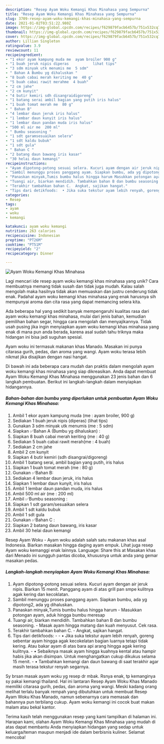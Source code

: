```yaml
---
description: "Resep Ayam Woku Kemangi Khas Minahasa yang Sempurna"
title: "Resep Ayam Woku Kemangi Khas Minahasa yang Sempurna"
slug: 3709-resep-ayam-woku-kemangi-khas-minahasa-yang-sempurna
date: 2021-01-02T03:51:22.980Z
image: https://img-global.cpcdn.com/recipes/f629879facb6457b/751x532cq70/ayam-woku-kemangi-khas-minahasa-foto-resep-utama.jpg
thumbnail: https://img-global.cpcdn.com/recipes/f629879facb6457b/751x532cq70/ayam-woku-kemangi-khas-minahasa-foto-resep-utama.jpg
cover: https://img-global.cpcdn.com/recipes/f629879facb6457b/751x532cq70/ayam-woku-kemangi-khas-minahasa-foto-resep-utama.jpg
author: Lillian Singleton
ratingvalue: 3.9
reviewcount: 11
recipeingredient:
- "1 ekor ayam kampung muda me  ayam broiler 900 g"
- "1 buah jeruk nipis diperas           lihat tips"
- "3 sdm minyak utk menumis me  5 sdm"
- " Bahan A Bumbu yg dihaluskan "
- "8 buah cabai merah keriting me  40 g"
- "5 buah cabai rawit merahme  4 buah"
- "2 cm jahe"
- "2 cm kunyit"
- "4 butir kemiri sdh disangraidigoreng"
- "1 batang serai ambil bagian yang putih iris halus"
- "1 buah tomat merah me  80 g"
- " Bahan B"
- "4 lembar daun jeruk iris halus"
- "1 lembar daun kunyit iris halus"
- "1 lembar daun pandan muda iris halus"
- "500 ml air me  200 ml"
- " Bumbu seasoning "
- "1 sdt garamsesuaikan selera"
- "1 sdt kaldu bubuk"
- "1 sdt gula"
- " Bahan C "
- "2 batang daun bawang iris kasar"
- "30 helai daun kemangi"
recipeinstructions:
- "Ayam dipotong-potong sesuai selera. Kucuri ayam dengan air jeruk nipis. Biarkan 15 menit. Panggang ayam di atas grill pan smpe kulitnya agak kering dan kecoklatan."
- "Sambil menunggu proses panggang ayam. Siapkan bumbu, ada yg dipotong2, ada yg dihaluskan."
- "Panaskan minyak,Tumis bumbu halus hingga harum Masukkan potongan ayam, aduk hingga bumbu meresap"
- "Tuangi air, biarkan mendidih. Tambahkan bahan B dan bumbu seasoning.  Masak ayam hingga matang dan kuah menyusut. Cek rasa."
- "Terakhir tambahkan bahan C.  Angkat, sajikan hangat."
- "Tips dari detikfoods:  • Jika suka tekstur ayam lebih renyah, goreng sebentar ayam hingga agak kecokelatan bagian luarnya tetapi tidak kering. Atau bakar ayam di atas bara api arang hingga agak kering kulitnya. • Sebaiknya masak ayam hingga kuahnya kental atau hampir habis jika akan disimpan. Untuk menghangatkan cukup dikukus selama 15 menit. • Tambahkan kemangi dan daun bawang di saat terakhir agar masih terasa tekstur renyah segarnya."
categories:
- Resep
tags:
- ayam
- woku
- kemangi

katakunci: ayam woku kemangi 
nutrition: 263 calories
recipecuisine: Indonesian
preptime: "PT26M"
cooktime: "PT51M"
recipeyield: "2"
recipecategory: Dinner

---
```



![Ayam Woku Kemangi Khas Minahasa](https://img-global.cpcdn.com/recipes/f629879facb6457b/751x532cq70/ayam-woku-kemangi-khas-minahasa-foto-resep-utama.jpg)

Lagi mencari ide resep ayam woku kemangi khas minahasa yang unik? Cara membuatnya memang tidak susah dan tidak juga mudah. Kalau salah mengolah maka hasilnya tidak akan memuaskan dan justru cenderung tidak enak. Padahal ayam woku kemangi khas minahasa yang enak harusnya sih mempunyai aroma dan cita rasa yang dapat memancing selera kita.

Ada beberapa hal yang sedikit banyak mempengaruhi kualitas rasa dari ayam woku kemangi khas minahasa, mulai dari jenis bahan, kemudian pemilihan bahan segar, hingga cara mengolah dan menyajikannya. Tidak usah pusing jika ingin menyiapkan ayam woku kemangi khas minahasa yang enak di mana pun anda berada, karena asal sudah tahu triknya maka hidangan ini bisa jadi suguhan spesial.

Ayam woku ini termasuk makanan khas Manado. Masakan ini punya citarasa gurih, pedas, dan aroma yang wangi. Ayam woku terasa lebih nikmat jika disajikan dengan nasi hangat.


Di bawah ini ada beberapa cara mudah dan praktis dalam mengolah ayam woku kemangi khas minahasa yang siap dikreasikan. Anda dapat membuat Ayam Woku Kemangi Khas Minahasa menggunakan 23 jenis bahan dan 6 langkah pembuatan. Berikut ini langkah-langkah dalam menyiapkan hidangannya.

<!--inarticleads1-->

##### Bahan-bahan dan bumbu yang diperlukan untuk pembuatan Ayam Woku Kemangi Khas Minahasa:

1. Ambil 1 ekor ayam kampung muda (me : ayam broiler, 900 g)
1. Sediakan 1 buah jeruk nipis (diperas)           (lihat tips)
1. Gunakan 3 sdm minyak utk menumis (me : 5 sdm)
1. Siapkan  ✅Bahan A (Bumbu yg dihaluskan) :
1. Siapkan 8 buah cabai merah keriting (me : 40 g)
1. Sediakan 5 buah cabai rawit merah(me : 4 buah)
1. Sediakan 2 cm jahe
1. Ambil 2 cm kunyit
1. Siapkan 4 butir kemiri (sdh disangrai/digoreng)
1. Ambil 1 batang serai, ambil bagian yang putih, iris halus
1. Siapkan 1 buah tomat merah (me : 80 g)
1. Gunakan  ✅Bahan B:
1. Sediakan 4 lembar daun jeruk, iris halus
1. Siapkan 1 lembar daun kunyit, iris halus
1. Ambil 1 lembar daun pandan muda, iris halus
1. Ambil 500 ml air (me : 200 ml)
1. Ambil  ✅Bumbu seasoning :
1. Siapkan 1 sdt garam/sesuaikan selera
1. Ambil 1 sdt kaldu bubuk
1. Ambil 1 sdt gula
1. Gunakan  ✅Bahan C :
1. Siapkan 2 batang daun bawang, iris kasar
1. Ambil 30 helai daun kemangi


Resep Ayam Woku - Ayam woku adalah salah satu makanan khas asal Indonesia. Biarkan masakan hingga daging ayam empuk. Lihat juga resep Ayam woku kemanggi enak lainnya. Language: Share this at Masakan khas dari Menado ini sungguh pantas dicoba, khususnya untuk anda yang gemar masakan pedas. 

<!--inarticleads2-->

##### Langkah-langkah menyiapkan Ayam Woku Kemangi Khas Minahasa:

1. Ayam dipotong-potong sesuai selera. Kucuri ayam dengan air jeruk nipis. Biarkan 15 menit. Panggang ayam di atas grill pan smpe kulitnya agak kering dan kecoklatan.
1. Sambil menunggu proses panggang ayam. Siapkan bumbu, ada yg dipotong2, ada yg dihaluskan.
1. Panaskan minyak,Tumis bumbu halus hingga harum - Masukkan potongan ayam, aduk hingga bumbu meresap
1. Tuangi air, biarkan mendidih. Tambahkan bahan B dan bumbu seasoning.  - Masak ayam hingga matang dan kuah menyusut. Cek rasa.
1. Terakhir tambahkan bahan C.  - Angkat, sajikan hangat.
1. Tips dari detikfoods: -  - • Jika suka tekstur ayam lebih renyah, goreng sebentar ayam hingga agak kecokelatan bagian luarnya tetapi tidak kering. Atau bakar ayam di atas bara api arang hingga agak kering kulitnya. - • Sebaiknya masak ayam hingga kuahnya kental atau hampir habis jika akan disimpan. Untuk menghangatkan cukup dikukus selama 15 menit. - • Tambahkan kemangi dan daun bawang di saat terakhir agar masih terasa tekstur renyah segarnya.


Sy brsan masak ayam woku yg resep dr mbak. Rsnya enak, tp kemanginya sy pakai kemangi thailand. Hal ini lantaran Resep Ayam Woku Khas Manado memiliki citarasa gurih, pedas, dan aroma yang wangi. Meski kadang orang melihat terlalu banyak rempah yang dibutuhkan untuk membuat Resep Ayam Woku Khas Manado, namun sebenarnya cara memasak dan bahannya pun terbilang cukup. Ayam woku kemangi ini cocok buat makan malam atau bekal kantor. 

Terima kasih telah menggunakan resep yang kami tampilkan di halaman ini. Harapan kami, olahan Ayam Woku Kemangi Khas Minahasa yang mudah di atas dapat membantu Anda menyiapkan hidangan yang sedap untuk keluarga/teman maupun menjadi ide dalam berbisnis kuliner. Selamat mencoba!
